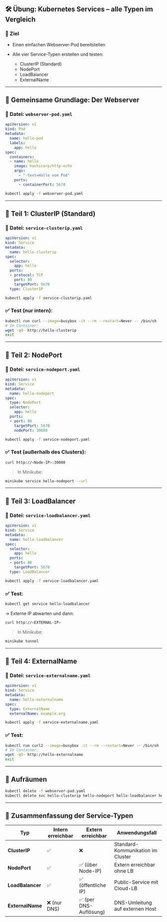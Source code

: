 
## 🛠️ **Übung: Kubernetes Services – alle Typen im Vergleich**

### 🎯 Ziel

* Einen einfachen Webserver-Pod bereitstellen
* Alle vier Service-Typen erstellen und testen:

  * ClusterIP (Standard)
  * NodePort
  * LoadBalancer
  * ExternalName

---

## 🔧 Gemeinsame Grundlage: Der Webserver

### 📁 Datei: `webserver-pod.yaml`

```yaml
apiVersion: v1
kind: Pod
metadata:
  name: hello-pod
  labels:
    app: hello
spec:
  containers:
  - name: hello
    image: hashicorp/http-echo
    args:
      - "-text=Hallo vom Pod"
    ports:
      - containerPort: 5678
```

```bash
kubectl apply -f webserver-pod.yaml
```

---

## 🧩 Teil 1: ClusterIP (Standard)

### 📁 Datei: `service-clusterip.yaml`

```yaml
apiVersion: v1
kind: Service
metadata:
  name: hello-clusterip
spec:
  selector:
    app: hello
  ports:
  - protocol: TCP
    port: 80
    targetPort: 5678
  type: ClusterIP
```

```bash
kubectl apply -f service-clusterip.yaml
```

### ✅ Test (nur intern):

```bash
kubectl run curl --image=busybox -it --rm --restart=Never -- /bin/sh
# Im Container:
wget -qO- http://hello-clusterip
exit
```

---

## 🧩 Teil 2: NodePort

### 📁 Datei: `service-nodeport.yaml`

```yaml
apiVersion: v1
kind: Service
metadata:
  name: hello-nodeport
spec:
  type: NodePort
  selector:
    app: hello
  ports:
  - port: 80
    targetPort: 5678
    nodePort: 30080
```

```bash
kubectl apply -f service-nodeport.yaml
```

### ✅ Test (außerhalb des Clusters):

```bash
curl http://<Node-IP>:30080
```

> In Minikube:

```bash
minikube service hello-nodeport --url
```

---

## 🧩 Teil 3: LoadBalancer

### 📁 Datei: `service-loadbalancer.yaml`

```yaml
apiVersion: v1
kind: Service
metadata:
  name: hello-loadbalancer
spec:
  selector:
    app: hello
  ports:
  - port: 80
    targetPort: 5678
  type: LoadBalancer
```

```bash
kubectl apply -f service-loadbalancer.yaml
```

### ✅ Test:

```bash
kubectl get service hello-loadbalancer
```

→ Externe IP abwarten und dann:

```bash
curl http://<EXTERNAL-IP>
```

> In Minikube:

```bash
minikube tunnel
```

---

## 🧩 Teil 4: ExternalName

### 📁 Datei: `service-externalname.yaml`

```yaml
apiVersion: v1
kind: Service
metadata:
  name: hello-externalname
spec:
  type: ExternalName
  externalName: example.org
```

```bash
kubectl apply -f service-externalname.yaml
```

### ✅ Test:

```bash
kubectl run curl2 --image=busybox -it --rm --restart=Never -- /bin/sh
# Im Container:
wget -qO- http://hello-externalname
exit
```

---

## 🧹 Aufräumen

```bash
kubectl delete -f webserver-pod.yaml
kubectl delete svc hello-clusterip hello-nodeport hello-loadbalancer hello-externalname
```

---

## 🧠 Zusammenfassung der Service-Typen

| Typ              | Intern erreichbar | Extern erreichbar     | Anwendungsfall                    |
| ---------------- | ----------------- | --------------------- | --------------------------------- |
| **ClusterIP**    | ✅                 | ❌                     | Standard-Kommunikation im Cluster |
| **NodePort**     | ✅                 | ✅ (über Node-IP)      | Extern erreichbar ohne LB         |
| **LoadBalancer** | ✅                 | ✅ (öffentliche IP)    | Public-Service mit Cloud-LB       |
| **ExternalName** | ❌ (nur DNS)       | ✅ (per DNS-Auflösung) | DNS-Umleitung auf externen Host   |


